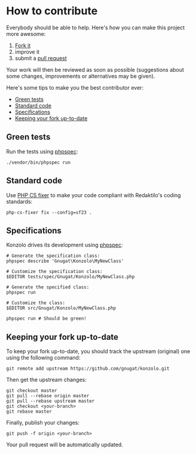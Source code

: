 # How to contribute

Everybody should be able to help. Here's how you can make this project more
awesome:

1. [Fork it](https://github.com/gnugat/redaktilo/fork_select)
2. improve it
3. submit a [pull request](https://help.github.com/articles/creating-a-pull-request)

Your work will then be reviewed as soon as possible (suggestions about some
changes, improvements or alternatives may be given).

Here's some tips to make you the best contributor ever:

* [Green tests](#green-tests)
* [Standard code](#standard-code)
* [Specifications](#specifications)
* [Keeping your fork up-to-date](#keeping-your-fork-up-to-date)

## Green tests

Run the tests using [phpspec](http://www.phpspec.net/):

    ./vendor/bin/phpspec run

## Standard code

Use [PHP CS fixer](http://cs.sensiolabs.org/) to make your code compliant with
Redaktilo's coding standards:

    php-cs-fixer fix --config=sf23 .

## Specifications

Konzolo drives its development using [phpspec](http://www.phpspec.net/):

    # Generate the specification class:
    phpspec describe 'Gnugat\Konzolo\MyNewClass'

    # Customize the specification class:
    $EDITOR tests/spec/Gnugat/Konzolo/MyNewClass.php

    # Generate the specified class:
    phpspec run

    # Customize the class:
    $EDITOR src/Gnugat/Konzolo/MyNewClass.php

    phpspec run # Should be green!

## Keeping your fork up-to-date

To keep your fork up-to-date, you should track the upstream (original) one
using the following command:

    git remote add upstream https://github.com/gnugat/konzolo.git

Then get the upstream changes:

    git checkout master
    git pull --rebase origin master
    git pull --rebase upstream master
    git checkout <your-branch>
    git rebase master

Finally, publish your changes:

    git push -f origin <your-branch>

Your pull request will be automatically updated.
